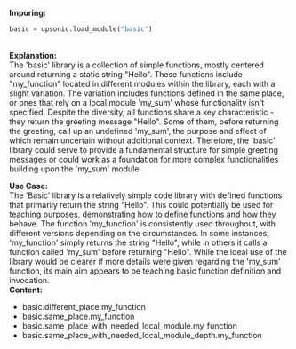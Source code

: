 <b class="custom_code_highlight_green">Imporing:</b><br>
```python
basic = upsonic.load_module("basic")
```
<br><b class="custom_code_highlight_green">Explanation:</b><br>The 'basic' library is a collection of simple functions, mostly centered around returning a static string "Hello". These functions include "my_function" located in different modules within the library, each with a slight variation. The variation includes functions defined in the same place, or ones that rely on a local module 'my_sum' whose functionality isn't specified. Despite the diversity, all functions share a key characteristic - they return the greeting message "Hello". Some of them, before returning the greeting, call up an undefined 'my_sum', the purpose and effect of which remain uncertain without additional context. Therefore, the 'basic' library could serve to provide a fundamental structure for simple greeting messages or could work as a foundation for more complex functionalities building upon the 'my_sum' module.

<b class="custom_code_highlight_green">Use Case:</b><br>The 'Basic' library is a relatively simple code library with defined functions that primarily return the string "Hello". This could potentially be used for teaching purposes, demonstrating how to define functions and how they behave. The function 'my_function' is consistently used throughout, with different versions depending on the circumstances. In some instances, 'my_function' simply returns the string "Hello", while in others it calls a function called 'my_sum' before returning "Hello". While the ideal use of the library would be clearer if more details were given regarding the 'my_sum' function, its main aim appears to be teaching basic function definition and invocation.
<br><b class="custom_code_highlight_green">Content:</b><br>
  - basic.different_place.my_function
  - basic.same_place.my_function
  - basic.same_place_with_needed_local_module.my_function
  - basic.same_place_with_needed_local_module_depth.my_function
